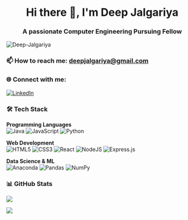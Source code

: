 <h1 align="center">Hi there 👋, I'm Deep Jalgariya</h1>
<h3 align="center">A passionate Computer Engineering Pursuing Fellow</h3>

<p align="left"> 
  <img src="https://komarev.com/ghpvc/?username=Deep-Jalgariya&label=Profile%20views&color=0e75b6&style=flat" alt="Deep-Jalgariya" /> 
</p>

### 📫 How to reach me: **deepjalgariya@gmail.com**

### 🌐 Connect with me:
[![LinkedIn](https://img.shields.io/badge/LinkedIn-Deep_Jalgariya-%230077B5?style=for-the-badge&logo=linkedin&logoColor=white)](https://www.linkedin.com/in/deep-jalgariya-862bb2357?utm_source=share&utm_campaign=share_via&utm_content=profile&utm_medium=android_app)

### 🛠️ Tech Stack

**Programming Languages**  
![Java](https://img.shields.io/badge/java-%23ED8B00.svg?style=for-the-badge&logo=openjdk&logoColor=white) 
![JavaScript](https://img.shields.io/badge/javascript-%23323330.svg?style=for-the-badge&logo=javascript&logoColor=%23F7DF1E) 
![Python](https://img.shields.io/badge/python-3670A0?style=for-the-badge&logo=python&logoColor=ffdd54)

**Web Development**  
![HTML5](https://img.shields.io/badge/html5-%23E34F26.svg?style=for-the-badge&logo=html5&logoColor=white) 
![CSS3](https://img.shields.io/badge/css3-%231572B6.svg?style=for-the-badge&logo=css3&logoColor=white)
![React](https://img.shields.io/badge/react-%2320232a.svg?style=for-the-badge&logo=react&logoColor=%2361DAFB)
![NodeJS](https://img.shields.io/badge/node.js-6DA55F?style=for-the-badge&logo=node.js&logoColor=white)
![Express.js](https://img.shields.io/badge/express.js-%23404d59.svg?style=for-the-badge&logo=express&logoColor=%2361DAFB)

**Data Science & ML**  
![Anaconda](https://img.shields.io/badge/Anaconda-%2344A833.svg?style=for-the-badge&logo=anaconda&logoColor=white)
![Pandas](https://img.shields.io/badge/pandas-%23150458.svg?style=for-the-badge&logo=pandas&logoColor=white)
![NumPy](https://img.shields.io/badge/numpy-%23013243.svg?style=for-the-badge&logo=numpy&logoColor=white)

### 📊 GitHub Stats

![](https://github-readme-stats.vercel.app/api?username=deep-jalgariya&hide&show_icons=true&locale=en&theme=dark)<br/>

![](https://github-readme-stats.vercel.app/api/top-langs?username=deep-jalgariya&show_icons=true&locale=en&layout=compact&theme=dark)</br>
